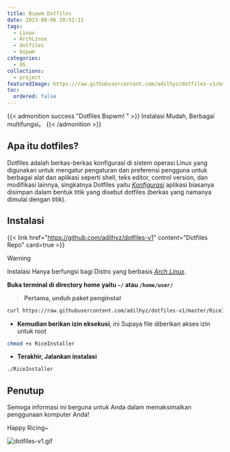 ```yaml
---
title: Bspwm Dotfiles
date: 2023-08-06 20:51:11
tags:
  - Linux 
  - ArchLinux
  - dotfiles
  - bspwm
categories:
  - OS
collections:
  - project
featuredImage: https://raw.githubusercontent.com/adilhyz/dotfiles-v1/master/preview/z.gif
toc:
  ordered: false
---
```


{{< admonition success "Dotfiles Bspwm! " >}}
Instalasi Mudah, Berbagai multifungsi。
{{< /admonition >}}

<!--more-->

## Apa itu dotfiles?

Dotfiles adalah berkas-berkas konfigurasi di sistem operasi Linux yang digunakan untuk mengatur pengaturan dan preferensi pengguna untuk berbagai alat dan aplikasi seperti shell, teks editor, control version, dan modifikasi lainnya, singkatnya Dotfiles yaitu [<abbr title="Konfigurasi">*Konfigurasi*</abbr>](https://en.wikipedia.org/wiki/Configuration) aplikasi biasanya disimpan dalam bentuk titik yang disebut dotfiles (berkas yang namanya dimulai dengan titik).

## Instalasi 

{{< link href="https://github.com/adilhyz/dotfiles-v1" content="Dotfiles Repo" card=true >}}

> [!WARNING]
> Instalasi Hanya berfungsi bagi Distro yang berbasis [<abbr title="Arch Based">*Arch Linux*</abbr>](https://wiki.archlinux.org/title/Arch-based_distributions).


**Buka terminal di directory home yaitu `~/` atau `/home/user/`**
> **Pertama, unduh paket penginstal**

```bash
curl https://raw.githubusercontent.com/adilhyz/dotfiles-v1/master/RiceInstaller -o $HOME/RiceInstaller
```

- **Kemudian berikan izin eksekusi**, ini Supaya file diberikan akses izin untuk root

```bash
chmod +x RiceInstaller
```

- **Terakhir, Jalankan instalasi**

```bash
./RiceInstaller
```

## Penutup

Semoga informasi ini berguna untuk Anda dalam memaksimalkan penggunaan komputer Anda!

Happy Ricing~

![dotfiles-v1.gif](https://repository-images.githubusercontent.com/662371804/6246e106-09d6-4147-a13e-401806aeeb8b)
